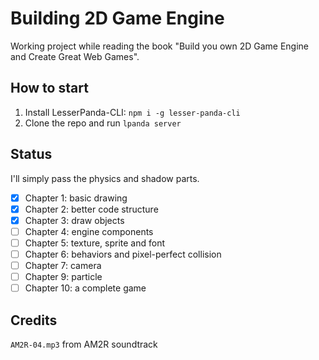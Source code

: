 # Building 2D Game Engine

Working project while reading the book
"Build you own 2D Game Engine and Create Great Web Games".

## How to start

1. Install LesserPanda-CLI: `npm i -g lesser-panda-cli`
2. Clone the repo and run `lpanda server`

## Status

I'll simply pass the physics and shadow parts.

- [x] Chapter 1: basic drawing
- [x] Chapter 2: better code structure
- [x] Chapter 3: draw objects
- [ ] Chapter 4: engine components
- [ ] Chapter 5: texture, sprite and font
- [ ] Chapter 6: behaviors and pixel-perfect collision
- [ ] Chapter 7: camera
- [ ] Chapter 9: particle
- [ ] Chapter 10: a complete game

## Credits

`AM2R-04.mp3` from AM2R soundtrack

